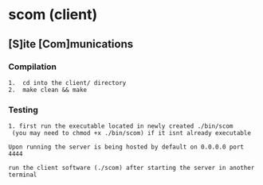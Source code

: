 # scom (client)


## [S]ite [Com]munications

### Compilation
    1.  cd into the client/ directory
    2.  make clean && make

### Testing
    1. first run the executable located in newly created ./bin/scom
     (you may need to chmod +x ./bin/scom) if it isnt already executable

    Upon running the server is being hosted by default on 0.0.0.0 port 4444

    run the client software (./scom) after starting the server in another terminal
